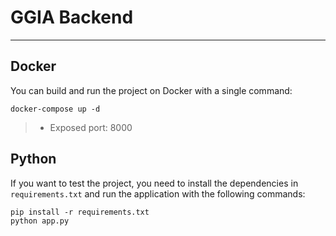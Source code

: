 # GGIA Backend
___

## Docker 
You can build and run the project on Docker with a single command: 
```shell
docker-compose up -d 
```

> * Exposed port: 8000

## Python
If you want to test the project, you need to install the dependencies in `requirements.txt` and run the application with the following commands:
```shell
pip install -r requirements.txt
python app.py
```
